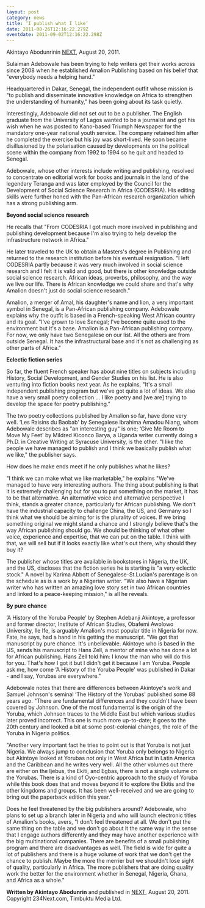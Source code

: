 ```yaml
---
layout: post
category: news
title: ‘I publish what I like’
date: 2011-08-26T12:16:22.279Z
eventdate: 2011-09-02T12:16:22.298Z
---
```

Akintayo Abodunrinin [NEXT](http://234next.com/csp/cms/sites/Next/ArtsandCulture/5739321-147/story.csp "I Publish What I Like"), August 20, 2011.

Sulaiman Adebowale has been trying to help writers get their works across since 2008 when he established Amalion Publishing based on his belief that "everybody needs a helping hand."

Headquartered in Dakar, Senegal, the independent outfit whose mission is "to publish and disseminate innovative knowledge on Africa to strengthen the understanding of humanity," has been going about its task quietly.

Interestingly, Adebowale did not set out to be a publisher. The English graduate from the University of Lagos wanted to be a journalist and got his wish when he was posted to Kano-based Triumph Newspaper for the mandatory one-year national youth service. The company retained him after he completed the exercise but his joy was short-lived. He soon became disillusioned by the polarisation caused by developments on the political scene within the company from 1992 to 1994 so he quit and headed to Senegal.

Adebowale, whose other interests include writing and publishing, resolved to concentrate on editorial work for books and journals in the land of the legendary Teranga and was later employed by the Council for the Development of Social Science Research in Africa (CODESRIA). His editing skills were further honed with the Pan-African research organization which has a strong publishing arm.

**Beyond social science research**

He recalls that "From CODESRIA I got much more involved in publishing and publishing development because I'm also trying to help develop the infrastructure network in Africa."

He later traveled to the UK to obtain a Masters's degree in Publishing and returned to the research institution before his eventual resignation. "I left CODESRIA partly because it was very much involved in social science research and I felt it is valid and good, but there is other knowledge outside social science research. African ideas, proverbs, philosophy, and the way we live our life. There is African knowledge we could share and that's why Amalion doesn't just do social science research."

Amalion, a merger of Amal, his daughter's name and lion, a very important symbol in Senegal, is a Pan-African publishing company. Adebowale explains why the outfit is based in a French-speaking West African country and its goal. "I've grown to love Senegal; I've become quite used to the environment but it's a base. Amalion is a Pan-African publishing company. For now, we only have two Senegalese on our list. All the others are from outside Senegal. It has the infrastructural base and it's not as challenging as other parts of Africa."

**Eclectic fiction series**

So far, the fluent French speaker has about nine titles on subjects including History, Social Development, and Gender Studies on his list. He is also venturing into fiction books next year. As he explains, "It's a small independent publishing program but we've got quite a lot of ideas. We also have a very small poetry collection ... I like poetry and \[we are] trying to develop the space for poetry publishing."

The two poetry collections published by Amalion so far, have done very well. ‘Les Raisins du Baobab' by Senegalese Ibrahima Amadou Niang, whom Adebowale describes as "an interesting guy" is one; ‘Give Me Room to Move My Feet' by Mildred Kiconco Barya, a Uganda writer currently doing a Ph.D. in Creative Writing at Syracuse University, is the other. "I like the people we have managed to publish and I think we basically publish what we like," the publisher says.

How does he make ends meet if he only publishes what he likes?

"I think we can make what we like marketable," he explains "We've managed to have very interesting authors. The thing about publishing is that it is extremely challenging but for you to put something on the market, it has to be that alternative. An alternative voice and alternative perspective I think, stands a greater chance, particularly for African publishing. We don't have the industrial capacity to challenge China, the US, and Germany so I think what we should be aiming for is the plurality of voices. If we bring something original we might stand a chance and I strongly believe that's the way African publishing should go. We should be thinking of what other voice, experience and expertise, that we can put on the table. I think with that, we will sell but if it looks exactly like what's out there, why should they buy it?

The publisher whose titles are available in bookstores in Nigeria, the UK, and the US, discloses that the fiction series he is starting is "a very eclectic stock." A novel by Karima Abbott of Senegalese-St.Lucian's parentage is on the schedule as is a work by a Nigerian writer. "We also have a Nigerian writer who has written an amazing love story set in two African countries and linked to a peace-keeping mission," is all he reveals.

**By pure chance**

‘A History of the Yoruba People' by Stephen Adebanji Akintoye, a professor and former director, Institute of African Studies, Obafemi Awolowo University, Ile Ife, is arguably Amalion's most popular title in Nigeria for now. Fate, he says, had a hand in his getting the manuscript. "We got that manuscript by pure chance. It's unbelievable. Akintoye who is based in the US, sends his manuscript to Hans Zell, a mentor of mine who has done a lot for African publishing. Hans Zell told him: I know the man who will do this for you. That's how I got it but I didn't get it because I am Yoruba. People ask me, how come ‘A History of the Yoruba People' was published in Dakar - and I say, Yorubas are everywhere."

Adebowale notes that there are differences between Akintoye's work and Samuel Johnson's seminal ‘The History of the Yorubas' published some 88 years ago. "There are fundamental differences and they couldn't have been covered by Johnson. One of the most fundamental is the origin of the Yoruba, which Johnson traces to the Middle East but which various studies later proved incorrect. This one is much more up-to-date; it goes to the 20th century and looked a bit at some post-colonial changes, the role of the Yoruba in Nigeria politics.

"Another very important fact he tries to point out is that Yoruba is not just Nigeria. We always jump to conclusion that Yoruba only belongs to Nigeria but Akintoye looked at Yorubas not only in West Africa but in Latin America and the Caribbean and he writes very well. All the other volumes out there are either on the Ijebus, the Ekiti, and Egbas, there is not a single volume on the Yorubas. There is a kind of Oyo-centric approach to the study of Yoruba while this book does that and moves beyond it to explore the Ekitis and the other kingdoms and groups. It has been well-received and we are going to bring out the paperback edition this year."

Does he feel threatened by the big publishers around? Adebowale, who plans to set up a branch later in Nigeria and who will launch electronic titles of Amalion's books, avers, "I don't feel threatened at all. We don't put the same thing on the table and we don't go about it the same way in the sense that I engage authors differently and they may have another experience with the big multinational companies. There are benefits of a small publishing program and there are disadvantages as well. The field is wide for quite a lot of publishers and there is a huge volume of work that we don't get the chance to publish. Maybe the more the merrier but we shouldn't lose sight of quality, particularly in Africa. The more publishers that are doing quality work the better for the environment whether in Senegal, Nigeria, Ghana, and Africa as a whole."

**Written by Akintayo Abodunrin** and published in [NEXT](http://234next.com/csp/cms/sites/Next/ArtsandCulture/5739321-147/story.csp "I Publish What I Like"), August 20, 2011. Copyright 234Next.com, Timbuktu Media Ltd.